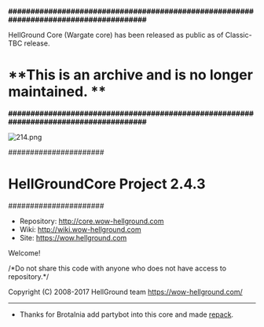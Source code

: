 **~~######################################################################################~~**

HellGround Core (Wargate core) has been released as public as of Classic-TBC release.

# **This is an archive and is no longer maintained. ** 

**~~######################################################################################~~**



![214.png](https://i.imgur.com/w6yhE8u.png)

######################
#   HellGroundCore Project 2.4.3   #
######################


* Repository: http://core.wow-hellground.com
* Wiki: http://wiki.wow-hellground.com
* Site: https://wow.hellground.com

Welcome!


/\*Do not share this code with anyone who does not have access to repository.\*/



Copyright (C) 2008-2017 HellGround team <https://wow-hellground.com/>

---
* Thanks for Brotalnia add partybot into this core and made [repack](https://www.ownedcore.com/forums/world-of-warcraft/world-of-warcraft-emulator-servers/wow-emu-general-releases/970995-hellground-2-4-3-repack-including-optional-ptr-mall-vandors.html).
